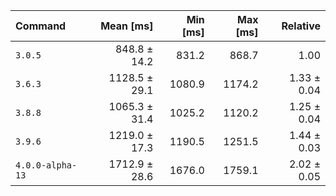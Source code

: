 | Command | Mean [ms] | Min [ms] | Max [ms] | Relative |
|:---|---:|---:|---:|---:|
| `3.0.5` | 848.8 ± 14.2 | 831.2 | 868.7 | 1.00 |
| `3.6.3` | 1128.5 ± 29.1 | 1080.9 | 1174.2 | 1.33 ± 0.04 |
| `3.8.8` | 1065.3 ± 31.4 | 1025.2 | 1120.2 | 1.25 ± 0.04 |
| `3.9.6` | 1219.0 ± 17.3 | 1190.5 | 1251.5 | 1.44 ± 0.03 |
| `4.0.0-alpha-13` | 1712.9 ± 28.6 | 1676.0 | 1759.1 | 2.02 ± 0.05 |
